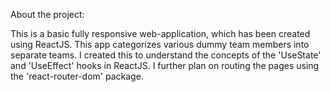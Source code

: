 About the project:

This is a basic fully responsive web-application, which has been created using ReactJS. This app categorizes various dummy team members into separate teams. I created this to understand the concepts of the 'UseState' and 'UseEffect' hooks in ReactJS. I further plan on routing the pages using the 'react-router-dom' package.
